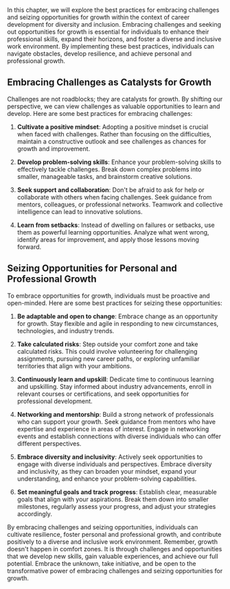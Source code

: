 
In this chapter, we will explore the best practices for embracing challenges and seizing opportunities for growth within the context of career development for diversity and inclusion. Embracing challenges and seeking out opportunities for growth is essential for individuals to enhance their professional skills, expand their horizons, and foster a diverse and inclusive work environment. By implementing these best practices, individuals can navigate obstacles, develop resilience, and achieve personal and professional growth.

## Embracing Challenges as Catalysts for Growth

Challenges are not roadblocks; they are catalysts for growth. By shifting our perspective, we can view challenges as valuable opportunities to learn and develop. Here are some best practices for embracing challenges:

1. **Cultivate a positive mindset**: Adopting a positive mindset is crucial when faced with challenges. Rather than focusing on the difficulties, maintain a constructive outlook and see challenges as chances for growth and improvement.
    
2. **Develop problem-solving skills**: Enhance your problem-solving skills to effectively tackle challenges. Break down complex problems into smaller, manageable tasks, and brainstorm creative solutions.
    
3. **Seek support and collaboration**: Don't be afraid to ask for help or collaborate with others when facing challenges. Seek guidance from mentors, colleagues, or professional networks. Teamwork and collective intelligence can lead to innovative solutions.
    
4. **Learn from setbacks**: Instead of dwelling on failures or setbacks, use them as powerful learning opportunities. Analyze what went wrong, identify areas for improvement, and apply those lessons moving forward.
    

## Seizing Opportunities for Personal and Professional Growth

To embrace opportunities for growth, individuals must be proactive and open-minded. Here are some best practices for seizing these opportunities:

1. **Be adaptable and open to change**: Embrace change as an opportunity for growth. Stay flexible and agile in responding to new circumstances, technologies, and industry trends.
    
2. **Take calculated risks**: Step outside your comfort zone and take calculated risks. This could involve volunteering for challenging assignments, pursuing new career paths, or exploring unfamiliar territories that align with your ambitions.
    
3. **Continuously learn and upskill**: Dedicate time to continuous learning and upskilling. Stay informed about industry advancements, enroll in relevant courses or certifications, and seek opportunities for professional development.
    
4. **Networking and mentorship**: Build a strong network of professionals who can support your growth. Seek guidance from mentors who have expertise and experience in areas of interest. Engage in networking events and establish connections with diverse individuals who can offer different perspectives.
    
5. **Embrace diversity and inclusivity**: Actively seek opportunities to engage with diverse individuals and perspectives. Embrace diversity and inclusivity, as they can broaden your mindset, expand your understanding, and enhance your problem-solving capabilities.
    
6. **Set meaningful goals and track progress**: Establish clear, measurable goals that align with your aspirations. Break them down into smaller milestones, regularly assess your progress, and adjust your strategies accordingly.
    

By embracing challenges and seizing opportunities, individuals can cultivate resilience, foster personal and professional growth, and contribute positively to a diverse and inclusive work environment. Remember, growth doesn't happen in comfort zones. It is through challenges and opportunities that we develop new skills, gain valuable experiences, and achieve our full potential. Embrace the unknown, take initiative, and be open to the transformative power of embracing challenges and seizing opportunities for growth.
